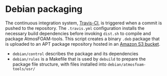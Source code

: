 # Debian packaging
The continuous integration system, [Travis-CI](https://travis-ci.org), is triggered when a commit is pushed to the repository.  The `.travis.yml` configuration installs the necessary build dependencies before invoking `dist.sh` to compile and package AtmosFOAM-tools.  This script creates a binary `.deb` package that is uploaded to an APT package repository hosted in an [Amazon S3 bucket](http://docs.aws.amazon.com/AmazonS3/latest/dev/UsingBucket.html).

* `debian/control` describes the package and its dependencies
* `debian/rules` is a Makefile that is used by `debuild` to prepare the package file structure, with files installed into `debian/atmosfoam-tools/usr/`
